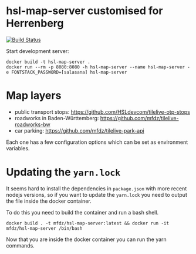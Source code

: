 # hsl-map-server customised for Herrenberg
[![Build Status](https://travis-ci.org/mfdz/hsl-map-server.svg?branch=master)](https://travis-ci.org/mfdz/hsl-map-server)

Start development server:

```
docker build -t hsl-map-server .
docker run --rm -p 8080:8080 -h hsl-map-server --name hsl-map-server -e FONTSTACK_PASSWORD=[salasana] hsl-map-server
```

# Map layers

- public transport stops: https://github.com/HSLdevcom/tilelive-otp-stops
- roadworks in Baden-Württemberg: https://github.com/mfdz/tilelive-roadworks-bw
- car parking: https://github.com/mfdz/tilelive-park-api

Each one has a few configuration options which can be set as environment variables.

# Updating the `yarn.lock`

It seems hard to install the dependencies in `package.json` with more recent
nodejs versions, so if you want to update the `yarn.lock` you need to output
the file inside the docker container.

To do this you need to build the container and run a bash shell.

```
docker build . -t mfdz/hsl-map-server:latest && docker run -it mfdz/hsl-map-server /bin/bash
```

Now that you are inside the docker container you can run the yarn commands.


